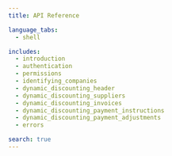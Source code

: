 ```yaml
---
title: API Reference

language_tabs:
  - shell

includes:
  - introduction
  - authentication
  - permissions
  - identifying_companies
  - dynamic_discounting_header
  - dynamic_discounting_suppliers
  - dynamic_discounting_invoices
  - dynamic_discounting_payment_instructions
  - dynamic_discounting_payment_adjustments
  - errors

search: true
---
```

